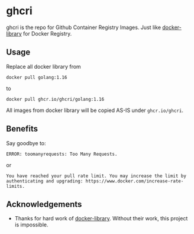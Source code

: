 # ghcri

ghcri is the repo for Github Container Registry Images. Just like [docker-library](https://github.com/docker-library) for Docker Registry.

## Usage

Replace all docker library from

```shell
docker pull golang:1.16
```

to

```shell
docker pull ghcr.io/ghcri/golang:1.16
```

All images from docker library will be copied AS-IS under `ghcr.io/ghcri`.

## Benefits

Say goodbye to:

```shell
ERROR: toomanyrequests: Too Many Requests.
```

or

```shell
You have reached your pull rate limit. You may increase the limit by authenticating and upgrading: https://www.docker.com/increase-rate-limits.
```

## Acknowledgements

- Thanks for hard work of [docker-library](https://github.com/docker-library). Without their work, this project is impossible.

